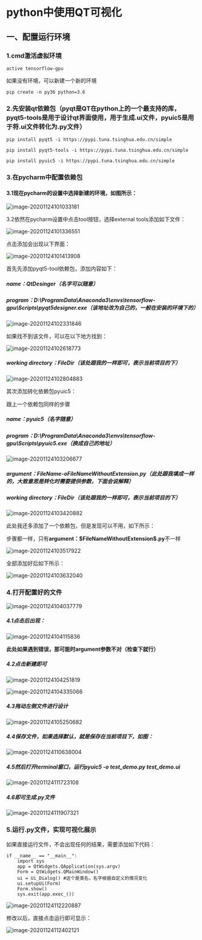 # python中使用QT可视化

## 一、配置运行环境

### 1.cmd激活虚拟环境

```
active tensorflow-gpu
```

如果没有环境，可以新建一个新的环境

```
pip create -n py36 python=3.6 
```

### 2.先安装qt依赖包（pyqt是QT在python上的一个最支持的库，pyqt5-tools是用于设计qt界面使用，用于生成.ui文件，pyuic5是用于将.ui文件转化为.py文件）

```
pip install pyqt5 -i https://pypi.tuna.tsinghua.edu.cn/simple

pip install pyqt5-tools -i https://pypi.tuna.tsinghua.edu.cn/simple

pip install pyuic5 -i https://pypi.tuna.tsinghua.edu.cn/simple
```

### 3.在pycharm中配置依赖包

#### 3.1现在pycharm的设置中选择新建的环境，如图所示：

![image-20201124101033181](C:\Users\YYQ\AppData\Roaming\Typora\typora-user-images\image-20201124101033181.png)

3.2依然在pycharm设置中点击tool按钮，选择external tools添加如下文件：

![image-20201124101336551](C:\Users\YYQ\AppData\Roaming\Typora\typora-user-images\image-20201124101336551.png)

点击添加会出现以下界面：

![image-20201124101413908](C:\Users\YYQ\AppData\Roaming\Typora\typora-user-images\image-20201124101413908.png)

首先先添加pyqt5-tool依赖包，添加内容如下：

##### name：QtDesinger（名字可以随意）

##### program：D:\ProgramData\Anaconda3\envs\tensorflow-gpu\Scripts\pyqt5designer.exe（该地址改为自己的，一般在安装的环境下的）

![image-20201124102331846](C:\Users\YYQ\AppData\Roaming\Typora\typora-user-images\image-20201124102331846.png)

如果找不到该文件，可以在以下地方找到：

![image-20201124102618773](C:\Users\YYQ\AppData\Roaming\Typora\typora-user-images\image-20201124102618773.png)

##### working directory：$FileDir$（该处跟我的一样即可，表示当前项目的下）

![image-20201124102804883](C:\Users\YYQ\AppData\Roaming\Typora\typora-user-images\image-20201124102804883.png)

其次添加转化依赖包pyuic5：

跟上一个依赖包同样的步骤

##### name：pyuic5（名字随意）

##### program：D:\ProgramData\Anaconda3\envs\tensorflow-gpu\Scripts\pyuic5.exe（换成自己的地址）

![image-20201124103206677](C:\Users\YYQ\AppData\Roaming\Typora\typora-user-images\image-20201124103206677.png)

##### argument：$FileName$-o$FileNameWithoutExtension$.py（此处跟我填成一样的，大致意思是转化时需要提供参数，下面会说解释）

##### working directory：$FileDir$（该处跟我的一样即可，表示当前项目的下）

![image-20201124103420882](C:\Users\YYQ\AppData\Roaming\Typora\typora-user-images\image-20201124103420882.png)

此处我还多添加了一个依赖包，但是发现可以不用，如下所示：

步骤都一样，只有**argument：\$FileNameWithoutExtension$.py**不一样

![image-20201124103517922](C:\Users\YYQ\AppData\Roaming\Typora\typora-user-images\image-20201124103517922.png)

全部添加好后如下所示：

![image-20201124103632040](C:\Users\YYQ\AppData\Roaming\Typora\typora-user-images\image-20201124103632040.png)

### 4.打开配置好的文件

![image-20201124104037779](C:\Users\YYQ\AppData\Roaming\Typora\typora-user-images\image-20201124104037779.png)

##### 4.1点击后出现：

![image-20201124104115836](C:\Users\YYQ\AppData\Roaming\Typora\typora-user-images\image-20201124104115836.png)

**此处如果遇到错误，那可能时argument参数不对（检查下就行）**

##### 4.2点击新建即可

![image-20201124104251819](C:\Users\YYQ\AppData\Roaming\Typora\typora-user-images\image-20201124104251819.png)

![image-20201124104335066](C:\Users\YYQ\AppData\Roaming\Typora\typora-user-images\image-20201124104335066.png)

##### 4.3拖动左侧文件进行设计

![image-20201124105250682](C:\Users\YYQ\AppData\Roaming\Typora\typora-user-images\image-20201124105250682.png)

##### 4.4保存文件，如果选择默认，就是保存在当前项目下，如图：

![image-20201124110638004](C:\Users\YYQ\AppData\Roaming\Typora\typora-user-images\image-20201124110638004.png)

##### 4.5然后打开terminal窗口，运行pyuic5 -o test_demo.py test_demo.ui

![image-20201124111723108](C:\Users\YYQ\AppData\Roaming\Typora\typora-user-images\image-20201124111723108.png)

##### 4.6即可生成.py文件

![image-20201124111907321](C:\Users\YYQ\AppData\Roaming\Typora\typora-user-images\image-20201124111907321.png)

### 5.运行.py文件，实现可视化展示

如果直接运行文件，不会出现任何的结果，需要添加如下代码：

```
if __name__ == "__main__":
    import sys
    app = QtWidgets.QApplication(sys.argv)
    Form = QtWidgets.QMainWindow()
    ui = Ui_Dialog() #这个是类名，名字根据自定义的情况变化
    ui.setupUi(Form)
    Form.show()
    sys.exit(app.exec_())
```

![image-20201124112220887](C:\Users\YYQ\AppData\Roaming\Typora\typora-user-images\image-20201124112220887.png)

修改以后，直接点击运行即可显示：

![image-20201124112402121](C:\Users\YYQ\AppData\Roaming\Typora\typora-user-images\image-20201124112402121.png)